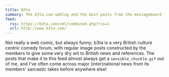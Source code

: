 ```yaml
---
title: B3ta
summary: The b3ta.com weblog and the best posts from the messageboard
feed:
  rss: https://b3ta.com/xml/combined.php?rss=1
  url: http://www.b3ta.com/
---
```


Not really a web comic, but always funny; b3ta is a very British culture centric comedy forum, with regular image posts constructed by the members to give some very dry wit to British news and references. The posts that make it to this feed almost always get a `sensible_chuckle.gif` out of me, and I've often come across major (inter)national news from its members' sarcastic takes before anywhere else!
